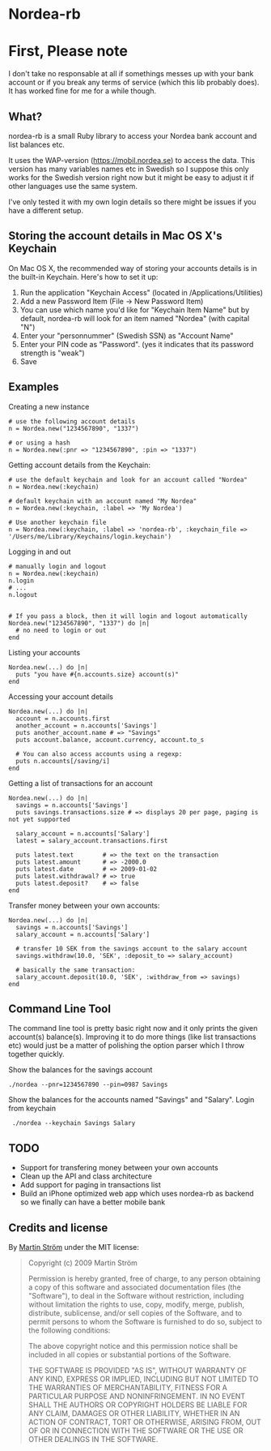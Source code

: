 # Nordea-rb


# First, Please note
I don't take no responsable at all if somethings messes up with your bank account or if you break 
any terms of service (which this lib probably does). It has worked fine for me for a while though.


## What?

nordea-rb is a small Ruby library to access your Nordea bank account and list balances etc. 

It uses the WAP-version (https://mobil.nordea.se) to access the data. This version has many variables names etc
in Swedish so I suppose this only works for the Swedish version right now but it might be easy to adjust it if 
other languages use the same system.

I've only tested it with my own login details so there might be issues if you have a different setup. 


## Storing the account details in Mac OS X's Keychain

On Mac OS X, the recommended way of storing your accounts details is in the built-in Keychain.
Here's how to set it up:

1. Run the application "Keychain Access" (located in /Applications/Utilities)
2. Add a new Password Item (File → New Password Item)
3. You can use which name you'd like for "Keychain Item Name" but by default, nordea-rb will look for an item named "Nordea" (with capital "N")
4. Enter your "personnummer" (Swedish SSN) as "Account Name"
5. Enter your PIN code as "Password". (yes it indicates that its password strength is "weak")
6. Save


## Examples

Creating a new instance

    # use the following account details
    n = Nordea.new("1234567890", "1337")
  
    # or using a hash
    n = Nordea.new(:pnr => "1234567890", :pin => "1337")
  

Getting account details from the Keychain:
  
    # use the default keychain and look for an account called "Nordea"
    n = Nordea.new(:keychain)

    # default keychain with an account named "My Nordea"
    n = Nordea.new(:keychain, :label => 'My Nordea') 

    # Use another keychain file
    n = Nordea.new(:keychain, :label => 'nordea-rb', :keychain_file => '/Users/me/Library/Keychains/login.keychain')


Logging in and out
    
    # manually login and logout
    n = Nordea.new(:keychain)
    n.login
    # ...
    n.logout
    
    
    # If you pass a block, then it will login and logout automatically    
    Nordea.new("1234567890", "1337") do |n|
      # no need to login or out
    end

Listing your accounts

    Nordea.new(...) do |n|
      puts "you have #{n.accounts.size} account(s)"
    end
    
Accessing your account details
    
    Nordea.new(...) do |n|
      account = n.accounts.first
      another_account = n.accounts['Savings']
      puts another_account.name # => "Savings"
      puts account.balance, account.currency, account.to_s
      
      # You can also access accounts using a regexp:
      puts n.accounts[/saving/i]
    end

Getting a list of transactions for an account
    
    Nordea.new(...) do |n|
      savings = n.accounts['Savings']
      puts savings.transactions.size # => displays 20 per page, paging is not yet supported
      
      salary_account = n.accounts['Salary']
      latest = salary_account.transactions.first
      
      puts latest.text        # => the text on the transaction
      puts latest.amount      # => -2000.0
      puts latest.date        # => 2009-01-02
      puts latest.withdrawal? # => true
      puts latest.deposit?    # => false
    end

Transfer money between your own accounts:

    Nordea.new(...) do |n|
      savings = n.accounts['Savings']
      salary_account = n.accounts['Salary']
      
      # transfer 10 SEK from the savings account to the salary account
      savings.withdraw(10.0, 'SEK', :deposit_to => salary_account)
      
      # basically the same transaction:
      salary_account.deposit(10.0, 'SEK', :withdraw_from => savings)
    end


## Command Line Tool

The command line tool is pretty basic right now and it only prints the given account(s) balance(s).
Improving it to do more things (like list transactions etc) would just be a matter of polishing the 
option parser which I throw together quickly. 

Show the balances for the savings account

    ./nordea --pnr=1234567890 --pin=0987 Savings

Show the balances for the accounts named "Savings" and "Salary". Login from keychain

     ./nordea --keychain Savings Salary


## TODO

- Support for transfering money between your own accounts
- Clean up the API and class architecture
- Add support for paging in transactions list
- Build an iPhone optimized web app which uses nordea-rb as backend so we finally can have a better mobile bank


## Credits and license

By [Martin Ström](http://twitter.com/haraldmartin) under the MIT license:

>  Copyright (c) 2009 Martin Ström
>
>  Permission is hereby granted, free of charge, to any person obtaining a copy
>  of this software and associated documentation files (the "Software"), to deal
>  in the Software without restriction, including without limitation the rights
>  to use, copy, modify, merge, publish, distribute, sublicense, and/or sell
>  copies of the Software, and to permit persons to whom the Software is
>  furnished to do so, subject to the following conditions:
>
>  The above copyright notice and this permission notice shall be included in
>  all copies or substantial portions of the Software.
>
>  THE SOFTWARE IS PROVIDED "AS IS", WITHOUT WARRANTY OF ANY KIND, EXPRESS OR
>  IMPLIED, INCLUDING BUT NOT LIMITED TO THE WARRANTIES OF MERCHANTABILITY,
>  FITNESS FOR A PARTICULAR PURPOSE AND NONINFRINGEMENT. IN NO EVENT SHALL THE
>  AUTHORS OR COPYRIGHT HOLDERS BE LIABLE FOR ANY CLAIM, DAMAGES OR OTHER
>  LIABILITY, WHETHER IN AN ACTION OF CONTRACT, TORT OR OTHERWISE, ARISING FROM,
>  OUT OF OR IN CONNECTION WITH THE SOFTWARE OR THE USE OR OTHER DEALINGS IN
>  THE SOFTWARE.